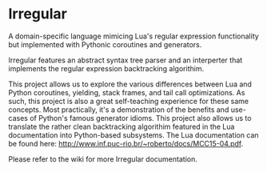 Irregular
==============

A domain-specific language mimicing Lua's regular expression functionality but implemented with Pythonic coroutines and generators.

Irregular features an abstract syntax tree parser and an interperter that implements the regular expression backtracking algorithim.

This project allows us to explore the various differences between Lua and Python coroutines, yielding, stack frames, and tail call optimizations. As such, this project is also a great self-teaching experience for these same concepts. Most practically, it's a demonstration of the benefits and use-cases of Python's famous generator idioms. This project also allows us to translate the rather clean backtracking algorithim featured in the Lua documentation into Python-based subsystems. The Lua documentation can be found here: http://www.inf.puc-rio.br/~roberto/docs/MCC15-04.pdf.

Please refer to the wiki for more Irregular documentation.


